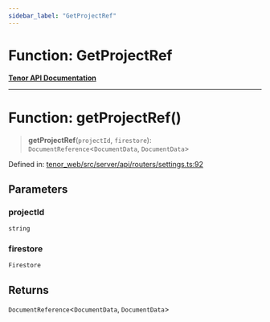 ```yaml
---
sidebar_label: "GetProjectRef"
---
```


# Function: GetProjectRef

[**Tenor API Documentation**](../../README.md)

***

# Function: getProjectRef()

> **getProjectRef**(`projectId`, `firestore`): `DocumentReference`\<`DocumentData`, `DocumentData`\>

Defined in: [tenor\_web/src/server/api/routers/settings.ts:92](https://github.com/Apantli/Tenor/blob/b33873959b5093fc3e3d66ac4f230a78a6395bbd/tenor_web/src/server/api/routers/settings.ts#L92)

## Parameters

### projectId

`string`

### firestore

`Firestore`

## Returns

`DocumentReference`\<`DocumentData`, `DocumentData`\>
